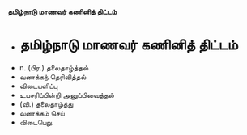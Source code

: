 **தமிழ்நாடு மாணவர் கணினித் திட்டம்**
- # தமிழ்நாடு மாணவர் கணினித் திட்டம்
- n. (பிர.) தலைதாழ்த்தல்
- வணக்கந் தெரிவித்தல்
- விடையளிப்பு
- உபசரிப்பின்றி அனுப்பிவைத்தல்
- (வி.) தலைதாழ்த்து
- வணக்கம் செய்
- விடைபெறு.

